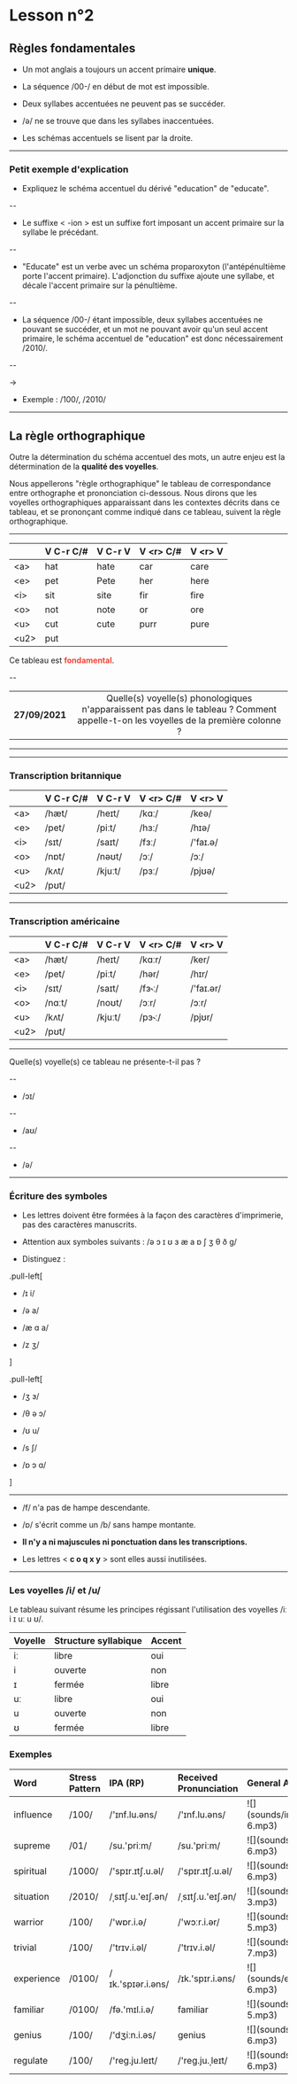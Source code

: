 # Lesson n°2



## Règles fondamentales

* Un mot anglais a toujours un accent primaire **unique**.

* La séquence /00-/ en début de mot est impossible.

* Deux syllabes accentuées ne peuvent pas se succéder.

* /ə/ ne se trouve que dans les syllabes inaccentuées.

* Les schémas accentuels se lisent par la droite.

---

### Petit exemple d'explication

* Expliquez le schéma accentuel du dérivé "education" de "educate".

--

* Le suffixe < -ion > est un suffixe fort imposant un accent primaire sur la syllabe le précédant.

--

* "Educate" est un verbe avec un schéma proparoxyton (l'antépénultième porte l'accent primaire). L'adjonction du suffixe ajoute une syllabe, et décale l'accent primaire sur la pénultième. 

--

* La séquence /00-/ étant impossible, deux syllabes accentuées ne pouvant se succéder, et un mot ne pouvant avoir qu'un seul accent primaire, le schéma accentuel de "education" est donc nécessairement /2010/.

--

  $\rightarrow$
* Exemple : /100/, /2010/

---

## La règle orthographique

Outre la détermination du schéma accentuel des mots, un autre enjeu est la détermination de la **qualité des voyelles**.

Nous appellerons "règle orthographique" le tableau de correspondance entre orthographe et prononciation ci-dessous. Nous dirons que les voyelles orthographiques apparaissant dans les contextes décrits dans ce tableau, et se prononçant comme indiqué dans ce tableau, suivent la règle orthographique.
 
---

<table class="table table-striped table-hover table-condensed table-responsive" style="margin-left: auto; margin-right: auto;">
 <thead>
  <tr>
   <th style="text-align:left;">  </th>
   <th style="text-align:left;"> V C-r C/# </th>
   <th style="text-align:left;"> V C-r V </th>
   <th style="text-align:left;"> V &lt;r&gt; C/# </th>
   <th style="text-align:left;"> V &lt;r&gt; V </th>
  </tr>
 </thead>
<tbody>
  <tr>
   <td style="text-align:left;"> &lt;a&gt; </td>
   <td style="text-align:left;"> hat </td>
   <td style="text-align:left;"> hate </td>
   <td style="text-align:left;"> car </td>
   <td style="text-align:left;"> care </td>
  </tr>
  <tr>
   <td style="text-align:left;"> &lt;e&gt; </td>
   <td style="text-align:left;"> pet </td>
   <td style="text-align:left;"> Pete </td>
   <td style="text-align:left;"> her </td>
   <td style="text-align:left;"> here </td>
  </tr>
  <tr>
   <td style="text-align:left;"> &lt;i&gt; </td>
   <td style="text-align:left;"> sit </td>
   <td style="text-align:left;"> site </td>
   <td style="text-align:left;"> fir </td>
   <td style="text-align:left;"> fire </td>
  </tr>
  <tr>
   <td style="text-align:left;"> &lt;o&gt; </td>
   <td style="text-align:left;"> not </td>
   <td style="text-align:left;"> note </td>
   <td style="text-align:left;"> or </td>
   <td style="text-align:left;"> ore </td>
  </tr>
  <tr>
   <td style="text-align:left;"> &lt;u&gt; </td>
   <td style="text-align:left;"> cut </td>
   <td style="text-align:left;"> cute </td>
   <td style="text-align:left;"> purr </td>
   <td style="text-align:left;"> pure </td>
  </tr>
  <tr>
   <td style="text-align:left;"> &lt;u2&gt; </td>
   <td style="text-align:left;"> put </td>
   <td style="text-align:left;">  </td>
   <td style="text-align:left;">  </td>
   <td style="text-align:left;">  </td>
  </tr>
</tbody>
</table>

Ce tableau est **<span style='color: #f44336;'>fondamental</span>**.

--

<table class="table table-hover" style="margin-left: auto; margin-right: auto;">
<tbody>
  <tr>
   <td style="text-align:center;width: 20%; font-weight: bold;"> 27/09/2021 </td>
   <td style="text-align:center;"> Quelle(s) voyelle(s) phonologiques n'apparaissent pas dans le tableau ? Comment appelle-t-on les voyelles de la première colonne ? </td>
  </tr>
</tbody>
</table>

---



---

### Transcription britannique

<table class="table table-striped table-hover table-condensed table-responsive" style="margin-left: auto; margin-right: auto;">
 <thead>
  <tr>
   <th style="text-align:left;">  </th>
   <th style="text-align:left;"> V C-r C/# </th>
   <th style="text-align:left;"> V C-r V </th>
   <th style="text-align:left;"> V &lt;r&gt; C/# </th>
   <th style="text-align:left;"> V &lt;r&gt; V </th>
  </tr>
 </thead>
<tbody>
  <tr>
   <td style="text-align:left;"> &lt;a&gt; </td>
   <td style="text-align:left;"> /hæt/ </td>
   <td style="text-align:left;"> /heɪt/ </td>
   <td style="text-align:left;"> /kɑː/ </td>
   <td style="text-align:left;"> /keə/ </td>
  </tr>
  <tr>
   <td style="text-align:left;"> &lt;e&gt; </td>
   <td style="text-align:left;"> /pet/ </td>
   <td style="text-align:left;"> /piːt/ </td>
   <td style="text-align:left;"> /hɜː/ </td>
   <td style="text-align:left;"> /hɪə/ </td>
  </tr>
  <tr>
   <td style="text-align:left;"> &lt;i&gt; </td>
   <td style="text-align:left;"> /sɪt/ </td>
   <td style="text-align:left;"> /saɪt/ </td>
   <td style="text-align:left;"> /fɜː/ </td>
   <td style="text-align:left;"> /'faɪ.ə/ </td>
  </tr>
  <tr>
   <td style="text-align:left;"> &lt;o&gt; </td>
   <td style="text-align:left;"> /nɒt/ </td>
   <td style="text-align:left;"> /nəʊt/ </td>
   <td style="text-align:left;"> /ɔː/ </td>
   <td style="text-align:left;"> /ɔː/ </td>
  </tr>
  <tr>
   <td style="text-align:left;"> &lt;u&gt; </td>
   <td style="text-align:left;"> /kʌt/ </td>
   <td style="text-align:left;"> /kjuːt/ </td>
   <td style="text-align:left;"> /pɜː/ </td>
   <td style="text-align:left;"> /pjʊə/ </td>
  </tr>
  <tr>
   <td style="text-align:left;"> &lt;u2&gt; </td>
   <td style="text-align:left;"> /pʊt/ </td>
   <td style="text-align:left;">  </td>
   <td style="text-align:left;">  </td>
   <td style="text-align:left;">  </td>
  </tr>
</tbody>
</table>

---

### Transcription américaine

<table class="table table-striped table-hover table-condensed table-responsive" style="margin-left: auto; margin-right: auto;">
 <thead>
  <tr>
   <th style="text-align:left;">  </th>
   <th style="text-align:left;"> V C-r C/# </th>
   <th style="text-align:left;"> V C-r V </th>
   <th style="text-align:left;"> V &lt;r&gt; C/# </th>
   <th style="text-align:left;"> V &lt;r&gt; V </th>
  </tr>
 </thead>
<tbody>
  <tr>
   <td style="text-align:left;"> &lt;a&gt; </td>
   <td style="text-align:left;"> /hæt/ </td>
   <td style="text-align:left;"> /heɪt/ </td>
   <td style="text-align:left;"> /kɑːr/ </td>
   <td style="text-align:left;"> /ker/ </td>
  </tr>
  <tr>
   <td style="text-align:left;"> &lt;e&gt; </td>
   <td style="text-align:left;"> /pet/ </td>
   <td style="text-align:left;"> /piːt/ </td>
   <td style="text-align:left;"> /hər/ </td>
   <td style="text-align:left;"> /hɪr/ </td>
  </tr>
  <tr>
   <td style="text-align:left;"> &lt;i&gt; </td>
   <td style="text-align:left;"> /sɪt/ </td>
   <td style="text-align:left;"> /saɪt/ </td>
   <td style="text-align:left;"> /fɜ˞ː/ </td>
   <td style="text-align:left;"> /'faɪ.ər/ </td>
  </tr>
  <tr>
   <td style="text-align:left;"> &lt;o&gt; </td>
   <td style="text-align:left;"> /nɑːt/ </td>
   <td style="text-align:left;"> /noʊt/ </td>
   <td style="text-align:left;"> /ɔːr/ </td>
   <td style="text-align:left;"> /ɔːr/ </td>
  </tr>
  <tr>
   <td style="text-align:left;"> &lt;u&gt; </td>
   <td style="text-align:left;"> /kʌt/ </td>
   <td style="text-align:left;"> /kjuːt/ </td>
   <td style="text-align:left;"> /pɜ˞ː/ </td>
   <td style="text-align:left;"> /pjʊr/ </td>
  </tr>
  <tr>
   <td style="text-align:left;"> &lt;u2&gt; </td>
   <td style="text-align:left;"> /pʊt/ </td>
   <td style="text-align:left;">  </td>
   <td style="text-align:left;">  </td>
   <td style="text-align:left;">  </td>
  </tr>
</tbody>
</table>

---

Quelle(s) voyelle(s) ce tableau ne présente-t-il pas ?

--

* /ɔɪ/

-- 

* /aʊ/

--

* /ə/

---

### Écriture des symboles

* Les lettres doivent être formées à la façon des caractères d'imprimerie, pas des caractères manuscrits.

* Attention aux symboles suivants :
   /ə ɔ ɪ ʊ ɜ æ a ɒ ʃ ʒ θ ð g/

* Distinguez :

.pull-left[

* /ɪ i/

* /ə a/

* /æ ɑ a/

* /z ʒ/

]

.pull-left[

* /ʒ ɜ/

* /θ ə ɔ/

* /ʊ u/

* /s ʃ/

* /ɒ ɔ ɑ/

]

---

* /f/ n'a pas de hampe descendante.

* /ɒ/ s'écrit comme un /b/ sans hampe montante.

* **Il n'y a ni majuscules ni ponctuation dans les transcriptions.**

* Les lettres < **c o q x y** > sont elles aussi inutilisées.

---

 
### Les voyelles /i/ et /u/

Le tableau suivant résume les principes régissant l'utilisation des voyelles /iː i ɪ uː u ʊ/.

<table class="table table-striped table-hover table-condensed table-responsive" style="margin-left: auto; margin-right: auto;">
 <thead>
  <tr>
   <th style="text-align:left;"> Voyelle </th>
   <th style="text-align:left;"> Structure syllabique </th>
   <th style="text-align:left;"> Accent </th>
  </tr>
 </thead>
<tbody>
  <tr>
   <td style="text-align:left;"> iː </td>
   <td style="text-align:left;"> libre </td>
   <td style="text-align:left;"> oui </td>
  </tr>
  <tr>
   <td style="text-align:left;"> i </td>
   <td style="text-align:left;"> ouverte </td>
   <td style="text-align:left;"> non </td>
  </tr>
  <tr>
   <td style="text-align:left;"> ɪ </td>
   <td style="text-align:left;"> fermée </td>
   <td style="text-align:left;"> libre </td>
  </tr>
  <tr>
   <td style="text-align:left;"> uː </td>
   <td style="text-align:left;"> libre </td>
   <td style="text-align:left;"> oui </td>
  </tr>
  <tr>
   <td style="text-align:left;"> u </td>
   <td style="text-align:left;"> ouverte </td>
   <td style="text-align:left;"> non </td>
  </tr>
  <tr>
   <td style="text-align:left;"> ʊ </td>
   <td style="text-align:left;"> fermée </td>
   <td style="text-align:left;"> libre </td>
  </tr>
</tbody>
</table>

### Exemples

<table class="table table-striped table-hover table-condensed table-responsive" style="margin-left: auto; margin-right: auto;">
 <thead>
  <tr>
   <th style="text-align:left;"> Word </th>
   <th style="text-align:left;"> Stress Pattern </th>
   <th style="text-align:left;"> IPA (RP) </th>
   <th style="text-align:left;"> Received Pronunciation </th>
   <th style="text-align:left;"> General American </th>
  </tr>
 </thead>
<tbody>
  <tr>
   <td style="text-align:left;"> influence </td>
   <td style="text-align:left;"> /100/ </td>
   <td style="text-align:left;"> /'ɪnf.lu.əns/ </td>
   <td style="text-align:left;"> /'ɪnf.lu.əns/ </td>
   <td style="text-align:left;"> ![](sounds/influence-6.mp3) </td>
  </tr>
  <tr>
   <td style="text-align:left;"> supreme </td>
   <td style="text-align:left;"> /01/ </td>
   <td style="text-align:left;"> /su.'priːm/ </td>
   <td style="text-align:left;"> /su.'priːm/ </td>
   <td style="text-align:left;"> ![](sounds/supreme-6.mp3) </td>
  </tr>
  <tr>
   <td style="text-align:left;"> spiritual </td>
   <td style="text-align:left;"> /1000/ </td>
   <td style="text-align:left;"> /'spɪr.ɪtʃ.u.əl/ </td>
   <td style="text-align:left;"> /'spɪr.ɪtʃ.u.əl/ </td>
   <td style="text-align:left;"> ![](sounds/spiritual-6.mp3) </td>
  </tr>
  <tr>
   <td style="text-align:left;"> situation </td>
   <td style="text-align:left;"> /2010/ </td>
   <td style="text-align:left;"> /ˌsɪtʃ.u.'eɪʃ.ən/ </td>
   <td style="text-align:left;"> /ˌsɪtʃ.u.'eɪʃ.ən/ </td>
   <td style="text-align:left;"> ![](sounds/situation-3.mp3) </td>
  </tr>
  <tr>
   <td style="text-align:left;"> warrior </td>
   <td style="text-align:left;"> /100/ </td>
   <td style="text-align:left;"> /'wɒr.i.ə/ </td>
   <td style="text-align:left;"> /'wɔːr.i.ər/ </td>
   <td style="text-align:left;"> ![](sounds/warrior-5.mp3) </td>
  </tr>
  <tr>
   <td style="text-align:left;"> trivial </td>
   <td style="text-align:left;"> /100/ </td>
   <td style="text-align:left;"> /'trɪv.i.əl/ </td>
   <td style="text-align:left;"> /'trɪv.i.əl/ </td>
   <td style="text-align:left;"> ![](sounds/trivial-7.mp3) </td>
  </tr>
  <tr>
   <td style="text-align:left;"> experience </td>
   <td style="text-align:left;"> /0100/ </td>
   <td style="text-align:left;"> /ɪk.'spɪər.i.əns/ </td>
   <td style="text-align:left;"> /ɪk.'spɪr.i.əns/ </td>
   <td style="text-align:left;"> ![](sounds/experience-6.mp3) </td>
  </tr>
  <tr>
   <td style="text-align:left;"> familiar </td>
   <td style="text-align:left;"> /0100/ </td>
   <td style="text-align:left;"> /fə.'mɪl.i.ə/ </td>
   <td style="text-align:left;"> familiar </td>
   <td style="text-align:left;"> ![](sounds/familiar-5.mp3) </td>
  </tr>
  <tr>
   <td style="text-align:left;"> genius </td>
   <td style="text-align:left;"> /100/ </td>
   <td style="text-align:left;"> /'dʒiːn.i.əs/ </td>
   <td style="text-align:left;"> genius </td>
   <td style="text-align:left;"> ![](sounds/genius-6.mp3) </td>
  </tr>
  <tr>
   <td style="text-align:left;"> regulate </td>
   <td style="text-align:left;"> /100/ </td>
   <td style="text-align:left;"> /'reg.ju.leɪt/ </td>
   <td style="text-align:left;"> /'reg.ju.ˌleɪt/ </td>
   <td style="text-align:left;"> ![](sounds/regulate-6.mp3) </td>
  </tr>
</tbody>
</table>
